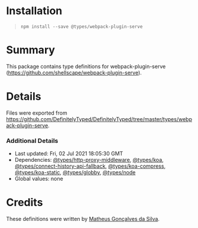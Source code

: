 # Installation
> `npm install --save @types/webpack-plugin-serve`

# Summary
This package contains type definitions for webpack-plugin-serve (https://github.com/shellscape/webpack-plugin-serve).

# Details
Files were exported from https://github.com/DefinitelyTyped/DefinitelyTyped/tree/master/types/webpack-plugin-serve.

### Additional Details
 * Last updated: Fri, 02 Jul 2021 18:05:30 GMT
 * Dependencies: [@types/http-proxy-middleware](https://npmjs.com/package/@types/http-proxy-middleware), [@types/koa](https://npmjs.com/package/@types/koa), [@types/connect-history-api-fallback](https://npmjs.com/package/@types/connect-history-api-fallback), [@types/koa-compress](https://npmjs.com/package/@types/koa-compress), [@types/koa-static](https://npmjs.com/package/@types/koa-static), [@types/globby](https://npmjs.com/package/@types/globby), [@types/node](https://npmjs.com/package/@types/node)
 * Global values: none

# Credits
These definitions were written by [Matheus Gonçalves da Silva](https://github.com/PlayMa256).
